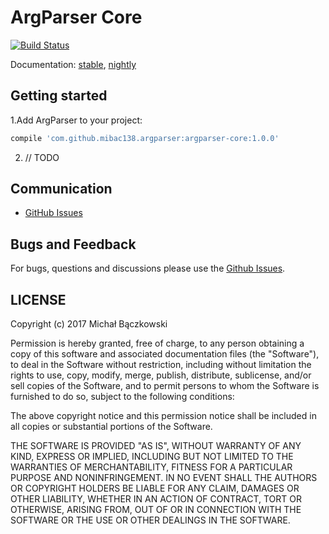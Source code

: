 # ArgParser Core

[![Build Status](https://travis-ci.org/mibac138/ArgParser.svg?branch=master)](https://travis-ci.org/mibac138/ArgParser) 

Documentation: [stable](https://mibac138.github.com/ArgParser/docs/stable/core), [nightly](https://mibac138.github.com/ArgParser/docs/nightly/core)

## Getting started

1.Add ArgParser to your project:
```groovy
compile 'com.github.mibac138.argparser:argparser-core:1.0.0'
```

2. // TODO

## Communication

- [GitHub Issues](https://github.com/mibac138/ArgParser/issues)

## Bugs and Feedback

For bugs, questions and discussions please use the [Github Issues](https://github.com/mibac138/ArgParser/issues).

 
## LICENSE

Copyright (c) 2017 Michał Bączkowski

Permission is hereby granted, free of charge, to any person obtaining a copy
of this software and associated documentation files (the "Software"), to deal
in the Software without restriction, including without limitation the rights
to use, copy, modify, merge, publish, distribute, sublicense, and/or sell
copies of the Software, and to permit persons to whom the Software is
furnished to do so, subject to the following conditions:

The above copyright notice and this permission notice shall be included in all
copies or substantial portions of the Software.

THE SOFTWARE IS PROVIDED "AS IS", WITHOUT WARRANTY OF ANY KIND, EXPRESS OR
IMPLIED, INCLUDING BUT NOT LIMITED TO THE WARRANTIES OF MERCHANTABILITY,
FITNESS FOR A PARTICULAR PURPOSE AND NONINFRINGEMENT. IN NO EVENT SHALL THE
AUTHORS OR COPYRIGHT HOLDERS BE LIABLE FOR ANY CLAIM, DAMAGES OR OTHER
LIABILITY, WHETHER IN AN ACTION OF CONTRACT, TORT OR OTHERWISE, ARISING FROM,
OUT OF OR IN CONNECTION WITH THE SOFTWARE OR THE USE OR OTHER DEALINGS IN THE
SOFTWARE.